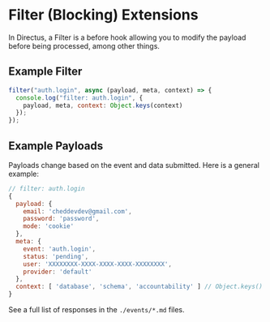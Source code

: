 # Filter (Blocking) Extensions

In Directus, a Filter is a before hook allowing you to modify the payload before being processed, among other things.

## Example Filter

```js
filter("auth.login", async (payload, meta, context) => {
  console.log("filter: auth.login", {
    payload, meta, context: Object.keys(context)
  });
});
```

## Example Payloads

Payloads change based on the event and data submitted. Here is a general example:

```js
// filter: auth.login
{
  payload: {
    email: 'cheddevdev@gmail.com',
    password: 'password',
    mode: 'cookie'
  },
  meta: {
    event: 'auth.login',
    status: 'pending',
    user: 'XXXXXXXX-XXXX-XXXX-XXXX-XXXXXXXX',
    provider: 'default'
  },
  context: [ 'database', 'schema', 'accountability' ] // Object.keys()
}
```

See a full list of responses in the `./events/*.md` files.